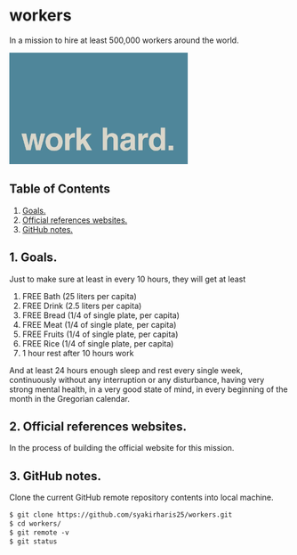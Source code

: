 # workers
In a mission to hire at least 500,000 workers around the world.

<img src="work-hard.jpg" height="200"> 

## Table of Contents
1. [Goals.](#goals)
2. [Official references websites.](#references)
3. [GitHub notes.](#github)

<a name="introduction"></a>
## 1. Goals.
Just to make sure at least in every 10 hours, they will get at least
1) FREE Bath (25 liters per capita)
2) FREE Drink (2.5 liters per capita)
3) FREE Bread (1/4 of single plate, per capita)
4) FREE Meat (1/4 of single plate, per capita)
5) FREE Fruits (1/4 of single plate, per capita)
6) FREE Rice (1/4 of single plate, per capita)
7) 1 hour rest after 10 hours work

And at least 24 hours enough sleep and rest every single week, continuously without any interruption or any disturbance, having very strong mental health, in a very good state of mind, in every beginning of the month in the Gregorian calendar.

<a name="references"></a>
## 2. Official references websites. <br />
In the process of building the official website for this mission.

<a name="github"></a>
## 3. GitHub notes.
Clone the current GitHub remote repository contents into local machine.
```
$ git clone https://github.com/syakirharis25/workers.git
$ cd workers/
$ git remote -v
$ git status
